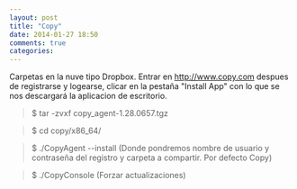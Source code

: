 ```yaml
---
layout: post
title: "Copy"
date: 2014-01-27 18:50
comments: true
categories: 
---
```

Carpetas en la nuve tipo Dropbox. Entrar en http://www.copy.com despues de registrarse y logearse, clicar en la pestaña "Install App" con lo que se nos descargará la aplicacion de escritorio.

>$ tar -zvxf copy_agent-1.28.0657.tgz

>$ cd copy/x86_64/

>$ ./CopyAgent --install (Donde pondremos nombre de usuario y contraseña del registro y carpeta a compartir. Por defecto Copy)

>$ ./CopyConsole (Forzar actualizaciones)


